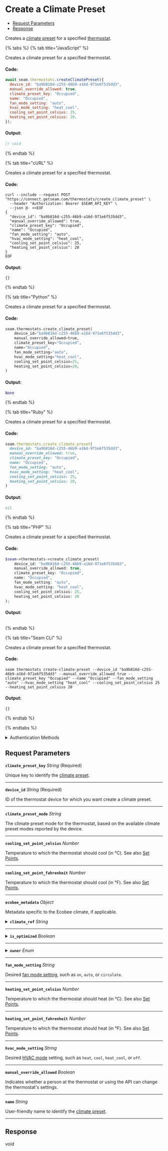 # Create a Climate Preset

- [Request Parameters](#request-parameters)
- [Response](#response)

Creates a [climate preset](../../capability-guides/thermostats/creating-and-managing-climate-presets/README.md) for a specified [thermostat](https://docs.seam.co/latest/capability-guides/thermostats).


{% tabs %}
{% tab title="JavaScript" %}

Creates a climate preset for a specified thermostat.

#### Code:

```javascript
await seam.thermostats.createClimatePreset({
  device_id: "ba9b816d-c255-46b9-a16d-971e6f535dd3",
  manual_override_allowed: true,
  climate_preset_key: "Occupied",
  name: "Occupied",
  fan_mode_setting: "auto",
  hvac_mode_setting: "heat_cool",
  cooling_set_point_celsius: 25,
  heating_set_point_celsius: 20,
});
```

#### Output:

```javascript
// void
```
{% endtab %}

{% tab title="cURL" %}

Creates a climate preset for a specified thermostat.

#### Code:

```curl
curl --include --request POST "https://connect.getseam.com/thermostats/create_climate_preset" \
  --header "Authorization: Bearer $SEAM_API_KEY" \
  --json @- <<EOF
{
  "device_id": "ba9b816d-c255-46b9-a16d-971e6f535dd3",
  "manual_override_allowed": true,
  "climate_preset_key": "Occupied",
  "name": "Occupied",
  "fan_mode_setting": "auto",
  "hvac_mode_setting": "heat_cool",
  "cooling_set_point_celsius": 25,
  "heating_set_point_celsius": 20
}
EOF
```

#### Output:

```curl
{}
```
{% endtab %}

{% tab title="Python" %}

Creates a climate preset for a specified thermostat.

#### Code:

```python
seam.thermostats.create_climate_preset(
    device_id="ba9b816d-c255-46b9-a16d-971e6f535dd3",
    manual_override_allowed=true,
    climate_preset_key="Occupied",
    name="Occupied",
    fan_mode_setting="auto",
    hvac_mode_setting="heat_cool",
    cooling_set_point_celsius=25,
    heating_set_point_celsius=20,
)
```

#### Output:

```python
None
```
{% endtab %}

{% tab title="Ruby" %}

Creates a climate preset for a specified thermostat.

#### Code:

```ruby
seam.thermostats.create_climate_preset(
  device_id: "ba9b816d-c255-46b9-a16d-971e6f535dd3",
  manual_override_allowed: true,
  climate_preset_key: "Occupied",
  name: "Occupied",
  fan_mode_setting: "auto",
  hvac_mode_setting: "heat_cool",
  cooling_set_point_celsius: 25,
  heating_set_point_celsius: 20,
)
```

#### Output:

```ruby
nil
```
{% endtab %}

{% tab title="PHP" %}

Creates a climate preset for a specified thermostat.

#### Code:

```php
$seam->thermostats->create_climate_preset(
    device_id: "ba9b816d-c255-46b9-a16d-971e6f535dd3",
    manual_override_allowed: true,
    climate_preset_key: "Occupied",
    name: "Occupied",
    fan_mode_setting: "auto",
    hvac_mode_setting: "heat_cool",
    cooling_set_point_celsius: 25,
    heating_set_point_celsius: 20
);
```

#### Output:

```php

```
{% endtab %}

{% tab title="Seam CLI" %}

Creates a climate preset for a specified thermostat.

#### Code:

```seam_cli
seam thermostats create-climate-preset --device_id "ba9b816d-c255-46b9-a16d-971e6f535dd3" --manual_override_allowed true --climate_preset_key "Occupied" --name "Occupied" --fan_mode_setting "auto" --hvac_mode_setting "heat_cool" --cooling_set_point_celsius 25 --heating_set_point_celsius 20
```

#### Output:

```seam_cli
{}
```
{% endtab %}

{% endtabs %}


<details>

<summary>Authentication Methods</summary>

- API key
- Client session token
- Personal access token
  <br>Must also include the `seam-workspace` header in the request.

To learn more, see [Authentication](https://docs.seam.co/latest/api/authentication).
</details>

## Request Parameters

**`climate_preset_key`** *String* (Required)

Unique key to identify the [climate preset](../../capability-guides/thermostats/creating-and-managing-climate-presets/README.md).

---

**`device_id`** *String* (Required)

ID of the thermostat device for which you want create a climate preset.

---

**`climate_preset_mode`** *String*

The climate preset mode for the thermostat, based on the available climate preset modes reported by the device.

---

**`cooling_set_point_celsius`** *Number*

Temperature to which the thermostat should cool (in °C). See also [Set Points](../../capability-guides/thermostats/understanding-thermostat-concepts/set-points.md).

---

**`cooling_set_point_fahrenheit`** *Number*

Temperature to which the thermostat should cool (in °F). See also [Set Points](../../capability-guides/thermostats/understanding-thermostat-concepts/set-points.md).

---

**`ecobee_metadata`** *Object*

Metadata specific to the Ecobee climate, if applicable.

<details>

<summary><b><code>climate_ref</code></b> <i>String</i></summary>

Reference to the Ecobee climate, if applicable.

</details>

---



<details>

<summary><b><code>is_optimized</code></b> <i>Boolean</i></summary>

Indicates if the climate preset is optimized by Ecobee.

</details>

---



<details>

<summary><b><code>owner</code></b> <i>Enum</i></summary>

Indicates whether the climate preset is owned by the user or the system.

Enum values:

- <code>user</code>
- <code>system</code>

</details>

---


**`fan_mode_setting`** *String*

Desired [fan mode setting](https://docs.seam.co/latest/capability-guides/thermostats/configure-current-climate-settings#fan-mode-settings), such as `on`, `auto`, or `circulate`.

---

**`heating_set_point_celsius`** *Number*

Temperature to which the thermostat should heat (in °C). See also [Set Points](../../capability-guides/thermostats/understanding-thermostat-concepts/set-points.md).

---

**`heating_set_point_fahrenheit`** *Number*

Temperature to which the thermostat should heat (in °F). See also [Set Points](../../capability-guides/thermostats/understanding-thermostat-concepts/set-points.md).

---

**`hvac_mode_setting`** *String*

Desired [HVAC mode](../../capability-guides/thermostats/understanding-thermostat-concepts/hvac-mode.md) setting, such as `heat`, `cool`, `heat_cool`, or `off`.

---

**`manual_override_allowed`** *Boolean*

Indicates whether a person at the thermostat or using the API can change the thermostat's settings.

---

**`name`** *String*

User-friendly name to identify the [climate preset](../../capability-guides/thermostats/creating-and-managing-climate-presets/README.md).

---


## Response

void

